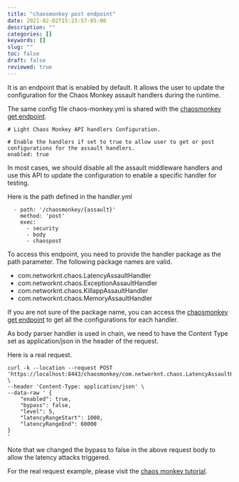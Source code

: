 ```yaml
---
title: "chaosmonkey post endpoint"
date: 2021-02-02T15:23:57-05:00
description: ""
categories: []
keywords: []
slug: ""
toc: false
draft: false
reviewed: true
---
```


It is an endpoint that is enabled by default. It allows the user to update the configuration for the Chaos Monkey assault handlers during the runtime.

The same config file chaos-monkey.yml is shared with the [chaosmonkey get endpoint][].


```
# Light Chaos Monkey API handlers Configuration.

# Enable the handlers if set to true to allow user to get or post configurations for the assault handlers.
enabled: true
```

In most cases, we should disable all the assault middleware handlers and use this API to update the configuration to enable a specific handler for testing. 

Here is the path defined in the handler.yml

```
  - path: '/chaosmonkey/{assault}'
    method: 'post'
    exec:
      - security
      - body
      - chaospost

```

To access this endpoint, you need to provide the handler package as the path parameter. The following package names are valid.

* com.networknt.chaos.LatencyAssaultHandler
* com.networknt.chaos.ExceptionAssaultHandler
* com.networknt.chaos.KillappAssaultHandler
* com.networknt.chaos.MemoryAssaultHandler

If you are not sure of the package name, you can access the [chaosmonkey get endpoint][] to get all the configurations for each handler. 

As body parser handler is used in chain, we need to have the Content Type set as application/json in the header of the request. 

Here is a real request. 

```
curl -k --location --request POST 'https://localhost:8443/chaosmonkey/com.networknt.chaos.LatencyAssaultHandler' \
--header 'Content-Type: application/json' \
--data-raw ' {
    "enabled": true,
    "bypass": false,
    "level": 5,
    "latencyRangeStart": 1000,
    "latencyRangeEnd": 60000
}
'

```

Note that we changed the bypass to false in the above request body to allow the latency attacks triggered. 

For the real request example, please visit the [chaos monkey tutorial][]. 

[chaosmonkey get endpoint]: /style/light-chaos-monkey/getchaosmonkey/
[chaos monkey tutorial]: /tutorial/chaos-monkey/petstore/
